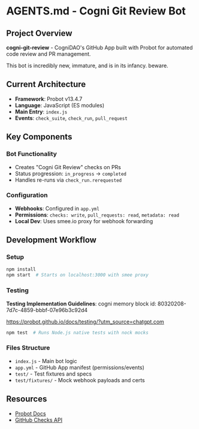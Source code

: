 # AGENTS.md - Cogni Git Review Bot

## Project Overview
**cogni-git-review** - CogniDAO's GitHub App built with Probot for automated code review and PR management.

This bot is incredibly new, immature, and is in its infancy. beware.

## Current Architecture
- **Framework**: Probot v13.4.7
- **Language**: JavaScript (ES modules)
- **Main Entry**: `index.js`
- **Events**: `check_suite`, `check_run`, `pull_request`

## Key Components

### Bot Functionality
- Creates "Cogni Git Review" checks on PRs
- Status progression: `in_progress` → `completed` 
- Handles re-runs via `check_run.rerequested`

### Configuration
- **Webhooks**: Configured in `app.yml` 
- **Permissions**: `checks: write`, `pull_requests: read`, `metadata: read`
- **Local Dev**: Uses smee.io proxy for webhook forwarding

## Development Workflow

### Setup
```bash
npm install
npm start  # Starts on localhost:3000 with smee proxy
```

### Testing

**Testing Implementation Guidelines**: cogni memory block id: 80320208-7d7c-4859-bbbf-07e96b3c92d4

https://probot.github.io/docs/testing/?utm_source=chatgpt.com

```bash
npm test  # Runs Node.js native tests with nock mocks
```

### Files Structure
- `index.js` - Main bot logic
- `app.yml` - GitHub App manifest (permissions/events)
- `test/` - Test fixtures and specs
- `test/fixtures/` - Mock webhook payloads and certs


## Resources
- [Probot Docs](https://probot.github.io/docs/)
- [GitHub Checks API](https://docs.github.com/en/rest/checks)